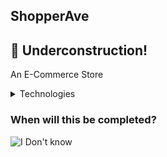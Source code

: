 ## ShopperAve

## :construction: Underconstruction!

An E-Commerce Store

<details>
	<summary>Technologies</summary>
	Rect, Next.js, Node, Express and MongoDB
</details>

### When will this be completed?

![I Don't know](https://media.giphy.com/media/cwTtbmUwzPqx2/giphy.gif "I don't know")

